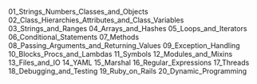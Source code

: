 01_Strings_Numbers_Classes_and_Objects
02_Class_Hierarchies_Attributes_and_Class_Variables
03_Strings_and_Ranges
04_Arrays_and_Hashes
05_Loops_and_Iterators
06_Conditional_Statements 
07_Methods 
08_Passing_Arguments_and_Returning_Values
09_Exception_Handling
10_Blocks_Procs_and_Lambdas
11_Symbols
12_Modules_and_Mixins
13_Files_and_IO
14_YAML 
15_Marshal
16_Regular_Expressions 
17_Threads 
18_Debugging_and_Testing
19_Ruby_on_Rails
20_Dynamic_Programming 
